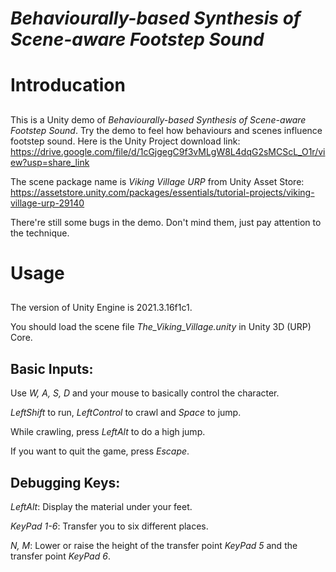 # *Behaviourally-based Synthesis of Scene-aware Footstep Sound*
# Introducation
##
  This is a Unity demo of *Behaviourally-based Synthesis of Scene-aware Footstep Sound*. Try the demo to feel how behaviours and scenes influence footstep sound. Here is the Unity Project download link: https://drive.google.com/file/d/1cGjgegC9f3vMLgW8L4dqG2sMCScL_O1r/view?usp=share_link
  
  The scene package name is *Viking Village URP* from Unity Asset Store: https://assetstore.unity.com/packages/essentials/tutorial-projects/viking-village-urp-29140

  There're still some bugs in the demo. Don't mind them, just pay attention to the technique.
 
# Usage
##
  The version of Unity Engine is 2021.3.16f1c1.

  You should load the scene file *The_Viking_Village.unity* in Unity 3D (URP) Core.
## Basic Inputs:
  Use *W, A, S, D* and your mouse to basically control the character.
  
  *LeftShift* to run, *LeftControl* to crawl and *Space* to jump.

  While crawling, press *LeftAlt* to do a high jump.

  If you want to quit the game, press *Escape*.

## Debugging Keys:

  *LeftAlt*: Display the material under your feet.

  *KeyPad 1-6*: Transfer you to six different places.

  *N, M*: Lower or raise the height of the transfer point *KeyPad 5* and the transfer point *KeyPad 6*.
